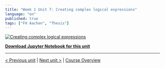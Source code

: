 ```yaml
---
title: "Week 1 Unit 7: Creating complex logical expressions"
language: "en"
published: true
tags: ["FH Aachen", "Thesis"]
---
```


[![Creating complex logical expressions](https://img.youtube.com/vi/2aWR7otJWq4/hqdefault.jpg)](https://youtu.be/2aWR7otJWq4)

[**Download Jupyter Notebook for this unit**](https://opensap-public.s3.openhpicloud.de/courses/2qRB6Gz3FcfD2OBbnSCf8m/rtfiles/3Y6xPvxgQD5TToW5Kwrj1O/openSAP_python1_Week_1_Unit_7_express_notebook.ipynb)

---

[< Previous unit](/teaching/python-mooc/week1_unit7_selftest) | [Next unit >](/teaching/python-mooc/week1_unit6_selftest) |
[Course Overview](/teaching/python-mooc)